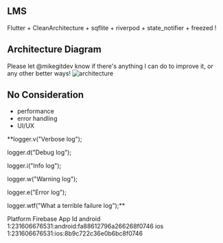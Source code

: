##  LMS
Flutter + CleanArchitecture + sqflite + riverpod + state_notifier + freezed !

## Architecture Diagram
Please let @mikegitdev know if there's anything I can do to improve it, or any other better ways!
![architecture](https://user-images.githubusercontent.com/44517313/133893713-b6bf0908-2182-4365-af5d-303ac5396215.png)

## No Consideration
- performance
- error handling
- UI/UX



**logger.v("Verbose log");

logger.d("Debug log");

logger.i("Info log");

logger.w("Warning log");

logger.e("Error log");

logger.wtf("What a terrible failure log");**

Platform  Firebase App Id
android   1:231606676531:android:fa88612796a266268f0746
ios       1:231606676531:ios:8b9c722c36e0b6bc8f0746